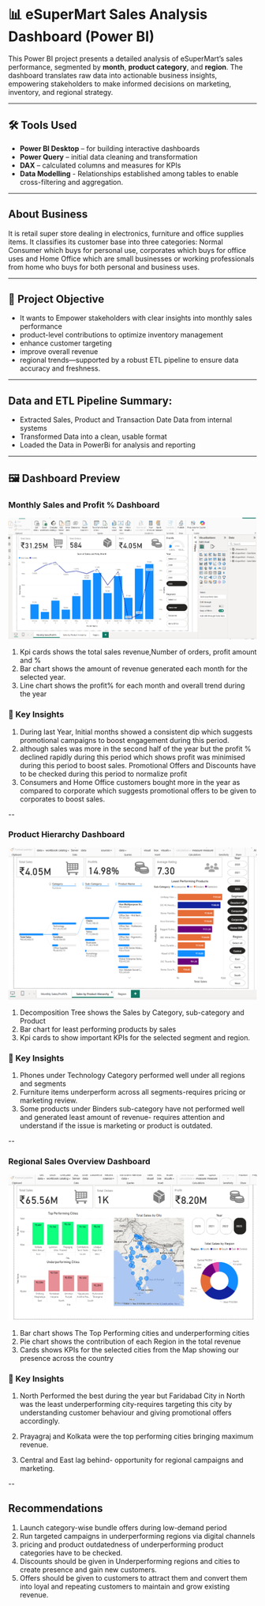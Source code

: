 # 📊 eSuperMart Sales Analysis Dashboard (Power BI)

This Power BI project presents a detailed analysis of eSuperMart’s sales performance, segmented by **month**, **product category**, and **region**. The dashboard translates raw data into actionable business insights, empowering stakeholders to make informed decisions on marketing, inventory, and regional strategy.

---
## 🛠️ Tools Used
- **Power BI Desktop** – for building interactive dashboards  
- **Power Query** – initial data cleaning and transformation  
- **DAX** – calculated columns and measures for KPIs
- **Data Modelling** - Relationships established among tables to enable cross-filtering and aggregation.

---
## About Business
It is retail super store dealing in electronics, furniture and office supplies items.
It classifies its customer base into three categories: Normal Consumer which buys for personal use, corporates which buys for office uses and Home Office which are small businesses or working professionals from home who buys for both personal and business uses.

--- 
## 🎯 Project Objective
- It wants to Empower stakeholders with clear insights into monthly sales performance
- product-level contributions to optimize inventory management
- enhance customer targeting
- improve overall revenue
- regional trends—supported by a robust ETL pipeline to ensure data accuracy and freshness.

---
## Data and ETL Pipeline Summary:
- Extracted Sales, Product and Transaction Date Data from internal systems
- Transformed Data into a clean, usable format
- Loaded the Data in PowerBi for analysis and reporting

---
## 🖼️ Dashboard Preview

### Monthly Sales and Profit % Dashboard

![Month-wise Sales](https://github.com/Deepanshu985/ESupermart_Sales_Analysis_Dashboard/blob/64f34c17a14110b34b0e938835b53954d6dba07c/output/visuals/Analysis%20month%20%26%20yearly%20%20wise.png)

1. Kpi cards shows the total sales revenue,Number of orders, profit amount and %
2. Bar chart shows the amount of revenue generated each month for the selected year.
3. Line chart shows the profit% for each month and overall trend during the year

### 🧠 Key Insights

1. During last Year, Initial months showed a consistent dip which suggests promotional campaigns to boost engagement during this period.
2. although sales was more in the second half of the year but the profit % declined rapidly during this period which shows profit was minimised during this period to boost sales. Promotional Offers and Discounts have to be checked during this period to normalize profit
3. Consumers and Home Office customers bought more in the year as compared to corporate which suggests promotional offers to be given to corporates to boost sales.

--
### Product Hierarchy Dashboard

![Product-wise Sales](https://github.com/Deepanshu985/ESupermart_Sales_Analysis_Dashboard/blob/64f34c17a14110b34b0e938835b53954d6dba07c/output/visuals/Analysis%20Product%20wise.png)

1. Decomposition Tree shows the Sales by Category, sub-category and Product
2. Bar chart for least performing products by sales
3. Kpi cards to show important KPIs for the selected segment and region.

### 🧠 Key Insights

1. Phones under Technology Category performed well under all regions and segments 
2. Furniture items underperform across all segments-requires pricing or marketing review.
3. Some products under Binders sub-category have not performed well and generated least amount of revenue- requires attention and understand if the issue is marketing or product is outdated.

--
### Regional Sales Overview Dashboard

![Region-wise Sales](https://github.com/Deepanshu985/ESupermart_Sales_Analysis_Dashboard/blob/64f34c17a14110b34b0e938835b53954d6dba07c/output/visuals/Analysis%20Region%20wise.png)

1. Bar chart shows The Top Performing cities and underperforming cities
2. Pie chart shows the contribution of each Region in the total revenue
3. Cards shows KPIs for the selected cities from the Map showing our presence across the country

### 🧠 Key Insights

1. North Performed the best during the year but Faridabad City in North was the least underperforming city-requires targeting this city by understanding customer behaviour and giving promotional offers accordingly.

2. Prayagraj and Kolkata were the top performing cities bringing maximum revenue.

3. Central and East lag behind- opportunity for regional campaigns and marketing.

--
## Recommendations

1. Launch category-wise bundle offers during low-demand period
2. Run targeted campaigns in underperforming regions via digital channels
3. pricing and product outdatedness of underperforming product categories have to be checked.
4. Discounts should be given in Underperforming regions and cities to create presence and gain new customers.
5. Offers should be given to customers to attract them and convert them into loyal and repeating customers to maintain and grow existing revenue.



